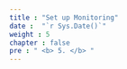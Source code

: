 ```yaml
---
title : "Set up Monitoring"
date :  "`r Sys.Date()`" 
weight : 5 
chapter : false
pre : " <b> 5. </b> "
---
```




